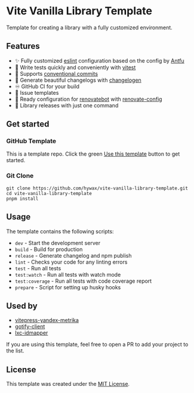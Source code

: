 # Vite Vanilla Library Template

Template for creating a library with a fully customized environment.

## Features

* ✨ Fully customized [eslint](https://eslint.org/) configuration based on the config by [Antfu](https://github.com/antfu/eslint-config)
* 🧪 Write tests quickly and conveniently with [vitest](https://vitest.dev/)
* 🤝 Supports [conventional commits](https://www.conventionalcommits.org/)
* 💅 Generate beautiful changelogs with [changelogen](https://github.com/unjs/changelogen)
* ♾️ GitHub CI for your build
* 📢 Issue templates
* 🤖 Ready configuration for [renovatebot](https://github.com/apps/renovate) with [renovate-config](https://github.com/hywax/renovate-config)
* 🚀 Library releases with just one command

## Get started

### GitHub Template

This is a template repo. Click the green [Use this template](https://github.com/hywax/vite-vanilla-library-template/generate) button to get started.

### Git Clone

```shell
git clone https://github.com/hywax/vite-vanilla-library-template.git
cd vite-vanilla-library-template
pnpm install
```

## Usage

The template contains the following scripts:

* `dev` - Start the development server
* `build` - Build for production
* `release` - Generate changelog and npm publish
* `lint` - Checks your code for any linting errors
* `test` - Run all tests
* `test:watch` - Run all tests with watch mode
* `test:coverage` - Run all tests with code coverage report
* `prepare` - Script for setting up husky hooks

## Used by

* [vitepress-yandex-metrika](https://github.com/hywax/vitepress-yandex-metrika)
* [gotify-client](https://github.com/hywax/gotify-client)
* [lxc-idmapper](https://github.com/hywax/lxc-idmapper)

If you are using this template, feel free to open a PR to add your project to the list.

## License

This template was created under the [MIT License](LICENSE).
